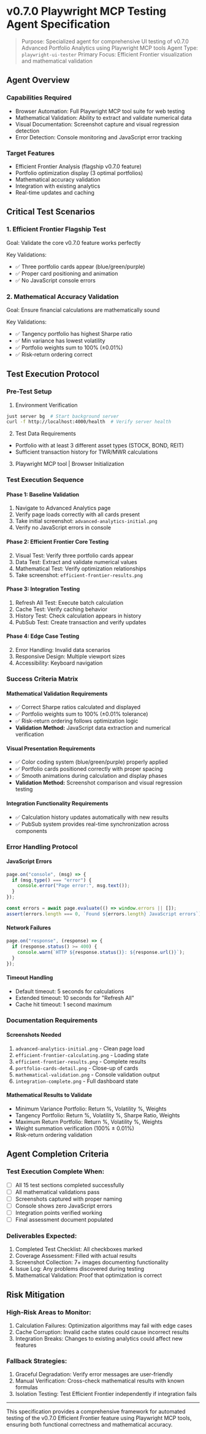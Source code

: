 # v0.7.0 Playwright MCP Testing Agent Specification

> Purpose: Specialized agent for comprehensive UI testing of v0.7.0 Advanced Portfolio Analytics using Playwright MCP tools
> Agent Type: `playwright-ui-tester`
> Primary Focus: Efficient Frontier visualization and mathematical validation

## Agent Overview

### Capabilities Required

- Browser Automation: Full Playwright MCP tool suite for web testing
- Mathematical Validation: Ability to extract and validate numerical data
- Visual Documentation: Screenshot capture and visual regression detection
- Error Detection: Console monitoring and JavaScript error tracking

### Target Features

- Efficient Frontier Analysis (flagship v0.7.0 feature)
- Portfolio optimization display (3 optimal portfolios)
- Mathematical accuracy validation
- Integration with existing analytics
- Real-time updates and caching

## Critical Test Scenarios

### 1. Efficient Frontier Flagship Test

Goal: Validate the core v0.7.0 feature works perfectly

Key Validations:

- ✅ Three portfolio cards appear (blue/green/purple)
- ✅ Proper card positioning and animation
- ✅ No JavaScript console errors

### 2. Mathematical Accuracy Validation

Goal: Ensure financial calculations are mathematically sound

Key Validations:

- ✅ Tangency portfolio has highest Sharpe ratio
- ✅ Min variance has lowest volatility
- ✅ Portfolio weights sum to 100% (±0.01%)
- ✅ Risk-return ordering correct

## Test Execution Protocol

### Pre-Test Setup

1. Environment Verification

```bash
just server bg  # Start background server
curl -f http://localhost:4000/health  # Verify server health
```

2. Test Data Requirements

- Portfolio with at least 3 different asset types (STOCK, BOND, REIT)
- Sufficient transaction history for TWR/MWR calculations

3. Playwright MCP tool | Browser Initialization

### Test Execution Sequence

#### Phase 1: Baseline Validation

1. Navigate to Advanced Analytics page
2. Verify page loads correctly with all cards present
3. Take initial screenshot: `advanced-analytics-initial.png`
4. Verify no JavaScript errors in console

#### Phase 2: Efficient Frontier Core Testing

2. Visual Test: Verify three portfolio cards appear
3. Data Test: Extract and validate numerical values
4. Mathematical Test: Verify optimization relationships
5. Take screenshot: `efficient-frontier-results.png`

#### Phase 3: Integration Testing

1. Refresh All Test: Execute batch calculation
2. Cache Test: Verify caching behavior
3. History Test: Check calculation appears in history
4. PubSub Test: Create transaction and verify updates

#### Phase 4: Edge Case Testing

2. Error Handling: Invalid data scenarios
3. Responsive Design: Multiple viewport sizes
4. Accessibility: Keyboard navigation

### Success Criteria Matrix

#### Mathematical Validation Requirements

- ✅ Correct Sharpe ratios calculated and displayed
- ✅ Portfolio weights sum to 100% (±0.01% tolerance)
- ✅ Risk-return ordering follows optimization logic
- **Validation Method:** JavaScript data extraction and numerical verification

#### Visual Presentation Requirements

- ✅ Color coding system (blue/green/purple) properly applied
- ✅ Portfolio cards positioned correctly with proper spacing
- ✅ Smooth animations during calculation and display phases
- **Validation Method:** Screenshot comparison and visual regression testing

#### Integration Functionality Requirements

- ✅ Calculation history updates automatically with new results
- ✅ PubSub system provides real-time synchronization across components

### Error Handling Protocol

#### JavaScript Errors

```javascript
page.on("console", (msg) => {
  if (msg.type() === "error") {
    console.error("Page error:", msg.text());
  }
});

const errors = await page.evaluate(() => window.errors || []);
assert(errors.length === 0, `Found ${errors.length} JavaScript errors`);
```

#### Network Failures

```javascript
page.on("response", (response) => {
  if (response.status() >= 400) {
    console.warn(`HTTP ${response.status()}: ${response.url()}`);
  }
});
```

#### Timeout Handling

- Default timeout: 5 seconds for calculations
- Extended timeout: 10 seconds for "Refresh All"
- Cache hit timeout: 1 second maximum

### Documentation Requirements

#### Screenshots Needed

1. `advanced-analytics-initial.png` - Clean page load
2. `efficient-frontier-calculating.png` - Loading state
3. `efficient-frontier-results.png` - Complete results
4. `portfolio-cards-detail.png` - Close-up of cards
5. `mathematical-validation.png` - Console validation output
6. `integration-complete.png` - Full dashboard state

#### Mathematical Results to Validate

- Minimum Variance Portfolio: Return %, Volatility %, Weights
- Tangency Portfolio: Return %, Volatility %, Sharpe Ratio, Weights
- Maximum Return Portfolio: Return %, Volatility %, Weights
- Weight summation verification (100% ± 0.01%)
- Risk-return ordering validation

## Agent Completion Criteria

### Test Execution Complete When:

- [ ] All 15 test sections completed successfully
- [ ] All mathematical validations pass
- [ ] Screenshots captured with proper naming
- [ ] Console shows zero JavaScript errors
- [ ] Integration points verified working
- [ ] Final assessment document populated

### Deliverables Expected:

1. Completed Test Checklist: All checkboxes marked
2. Coverage Assessment: Filled with actual results
3. Screenshot Collection: 7+ images documenting functionality
4. Issue Log: Any problems discovered during testing
5. Mathematical Validation: Proof that optimization is correct

## Risk Mitigation

### High-Risk Areas to Monitor:

1. Calculation Failures: Optimization algorithms may fail with edge cases
2. Cache Corruption: Invalid cache states could cause incorrect results
3. Integration Breaks: Changes to existing analytics could affect new features

### Fallback Strategies:

1. Graceful Degradation: Verify error messages are user-friendly
2. Manual Verification: Cross-check mathematical results with known formulas
3. Isolation Testing: Test Efficient Frontier independently if integration fails

---

This specification provides a comprehensive framework for automated testing of the v0.7.0 Efficient Frontier feature using Playwright MCP tools, ensuring both functional correctness and mathematical accuracy.
